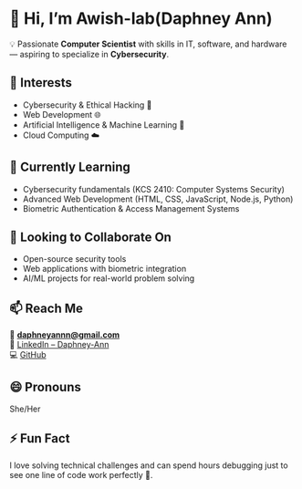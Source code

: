 # 👋 Hi, I’m Awish-lab(Daphney Ann)  

💡 Passionate **Computer Scientist** with skills in IT, software, and hardware — aspiring to specialize in **Cybersecurity**.  

## 👀 Interests  
- Cybersecurity & Ethical Hacking 🔐  
- Web Development 🌐  
- Artificial Intelligence & Machine Learning 🤖  
- Cloud Computing ☁️  

## 🌱 Currently Learning  
- Cybersecurity fundamentals (KCS 2410: Computer Systems Security)  
- Advanced Web Development (HTML, CSS, JavaScript, Node.js, Python)  
- Biometric Authentication & Access Management Systems  

## 💞️ Looking to Collaborate On  
- Open-source security tools  
- Web applications with biometric integration  
- AI/ML projects for real-world problem solving  

## 📫 Reach Me  
📧 **daphneyannn@gmail.com**  
💼 [LinkedIn – Daphney-Ann](https://www.linkedin.com/in/daphney-ann-a4310b239/)  
💻 [GitHub](https://github.com/Awish-lab) 

## 😄 Pronouns  
She/Her  

## ⚡ Fun Fact  
I love solving technical challenges and can spend hours debugging just to see one line of code work perfectly 🚀.  

